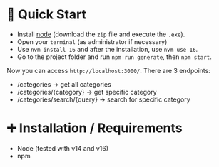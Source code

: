 # 📝 Quick Start

- Install [node](https://github.com/coreybutler/nvm-windows/releases/download) (download the `zip` file and execute the `.exe`).
- Open your `terminal` (as administrator if necessary)
- Use `nvm install 16` and after the installation, use `nvm use 16`.
- Go to the project folder and run `npm run generate`, then `npm start`.

Now you can access `http://localhost:3000/`. There are 3 endpoints:

- /categories -> get all categories
- /categories/{category} -> get specific category
- /categories/search/{query} -> search for specific category

# ➕ Installation / Requirements

- Node (tested with v14 and v16)
- npm
